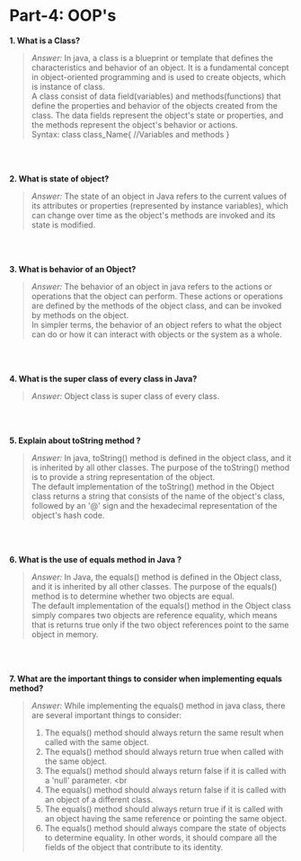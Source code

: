 # Part-4: OOP's

**1. What is a Class?**
> *Answer:* In java, a class is a blueprint or template that defines the characteristics and behavior of an object. It is a fundamental concept in object-oriented programming and is used to create objects, which is instance of class. <br>
> A class consist of data field(variables) and methods(functions) that define the properties and behavior of the objects created from the class. The data fields represent the object's state or properties, and the methods represent the object's behavior or actions. <br>
> Syntax:
> class class_Name{ //Variables and methods }
> 
<br> 
<br>

**2. What is state of object?**
> *Answer:* The state of an object in Java refers to the current values of its attributes or properties (represented by instance variables), which can change over time as the object's methods are invoked and its state is modified. <br>

<br> <br>

**3. What is behavior of an Object?**
> *Answer:* The behavior of an object in java refers to the actions or operations that the object can perform. These actions or operations are defined by the methods of the object class, and can be invoked by methods on the object. <br>
> In simpler terms, the behavior of an object refers to what the object can do or how it can interact with objects or the system as a whole.

<br> <br>

**4. What is the super class of every class in Java?**
> *Answer:* Object class is super class of every class.

<br> <br>

**5. Explain about toString method ?**
> *Answer:* In java, toString() method is defined in the object class, and it is inherited by all other classes. The purpose of the toString() method is to provide a string representation of the object. <br>
> The default implementation of the toString() method in the Object class returns a string that consists of the name of the object's class, followed by an '@' sign and the hexadecimal representation of the object's hash code.

<br> <br>

**6. What is the use of equals method in Java ?**
> *Answer:* In Java, the equals() method is defined in the Object class, and it is inherited by all other classes. The purpose of the equals() method is to determine whether two objects are equal. <br>
> The default implementation of the equals() method in the Object class simply compares two objects are reference equality, which means that is returns true only if the two object references point to the same object in memory.

<br> <br>

**7. What are the important things to consider when implementing equals method?**
> *Answer:* While implementing the equals() method in java class, there are several important things to consider:
> 1. The equals() method should always return the same result when called with the same object. <br>
> 2. The equals() method should always return true when called with the same object. <br>
> 3. The equals() method should always return false if it is called with a 'null' parameter. <br 
> 4. The equals() method should always return false if it is called with an object of a different class. <br>
> 5. The equals() method should always return true if it is called with an object having the same reference or pointing the same object. <br>
> 6. The equals() method should always compare the state of objects to determine equality. In other words, it should compare all the fields of the object that contribute to its identity. 

<br> <br>
